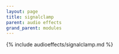 ```yaml
---
layout: page
title: signalclamp
parent: audio effects
grand_parent: modules
---
```


{% include audioeffects/signalclamp.md %}
